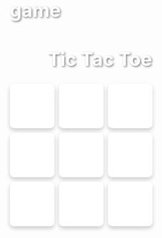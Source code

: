 # game
<!DOCTYPE html>
<html lang="en">
<head>
  <meta charset="UTF-8" />
  <meta name="viewport" content="width=device-width, initial-scale=1.0"/>
  <title>Tic Tac Toe</title>
  <style>
    * {
      box-sizing: border-box;
      margin: 0;
      padding: 0;
    }

    body {
      height: 100vh;
      display: flex;
      justify-content: center;
      align-items: center;
      background: linear-gradient(135deg, #74ebd5, #ACB6E5);
      font-family: 'Segoe UI', sans-serif;
    }

    .container {
      text-align: center;
    }

    h1 {
      font-size: 3em;
      margin-bottom: 30px;
      color: #fff;
      text-shadow: 2px 2px 4px rgba(0,0,0,0.5);
    }

    .board {
      display: grid;
      grid-template-columns: repeat(3, 100px);
      grid-template-rows: repeat(3, 100px);
      gap: 10px;
      margin: 0 auto;
    }

    .cell {
      background: rgba(255, 255, 255, 0.9);
      border-radius: 10px;
      display: flex;
      justify-content: center;
      align-items: center;
      font-size: 3rem;
      color: #333;
      cursor: pointer;
      transition: all 0.3s ease;
      user-select: none;
      box-shadow: 0 5px 10px rgba(0,0,0,0.2);
    }

    .cell:hover {
      transform: scale(1.1);
      background: #ffffff;
    }

    .cell.X {
      color: #ff3b30;
    }

    .cell.O {
      color: #007aff;
    }

    .winning-message {
      position: fixed;
      top: 0;
      left: 0;
      height: 100%;
      width: 100%;
      background: rgba(0,0,0,0.6);
      display: flex;
      justify-content: center;
      align-items: center;
      opacity: 0;
      pointer-events: none;
      transition: opacity 0.3s ease;
    }

    .winning-message.show {
      opacity: 1;
      pointer-events: all;
    }

    .message-box {
      background: #fff;
      padding: 30px 50px;
      border-radius: 10px;
      text-align: center;
      box-shadow: 0 5px 15px rgba(0,0,0,0.3);
    }

    .message-box p {
      font-size: 2em;
      margin-bottom: 20px;
      color: #333;
    }

    .message-box button {
      padding: 10px 25px;
      font-size: 1.2em;
      background: linear-gradient(45deg, #74ebd5, #ACB6E5);
      border: none;
      color: #fff;
      border-radius: 5px;
      cursor: pointer;
      transition: transform 0.2s ease;
    }

    .message-box button:hover {
      transform: scale(1.1);
    }
  </style>
</head>
<body>
  <div class="container">
    <h1>Tic Tac Toe</h1>
    <div class="board" id="board">
      <div class="cell" data-cell></div>
      <div class="cell" data-cell></div>
      <div class="cell" data-cell></div>
      <div class="cell" data-cell></div>
      <div class="cell" data-cell></div>
      <div class="cell" data-cell></div>
      <div class="cell" data-cell></div>
      <div class="cell" data-cell></div>
      <div class="cell" data-cell></div>
    </div>
  </div>

  <div class="winning-message" id="winningMessage">
    <div class="message-box">
      <p id="messageText"></p>
      <button id="restartButton">Play Again</button>
    </div>
  </div>

  <script>
    const cells = document.querySelectorAll('[data-cell]');
    const board = document.getElementById('board');
    const winningMessage = document.getElementById('winningMessage');
    const messageText = document.getElementById('messageText');
    const restartButton = document.getElementById('restartButton');

    const WINNING_COMBINATIONS = [
      [0, 1, 2],
      [3, 4, 5],
      [6, 7, 8],
      [0, 3, 6],
      [1, 4, 7],
      [2, 5, 8],
      [0, 4, 8],
      [2, 4, 6]
    ];

    let isCircleTurn;

    startGame();

    restartButton.addEventListener('click', startGame);

    function startGame() {
      isCircleTurn = false;
      cells.forEach(cell => {
        cell.classList.remove('X');
        cell.classList.remove('O');
        cell.textContent = '';
        cell.removeEventListener('click', handleClick);
        cell.addEventListener('click', handleClick, { once: true });
      });
      winningMessage.classList.remove('show');
    }

    function handleClick(e) {
      const cell = e.target;
      const currentClass = isCircleTurn ? 'O' : 'X';
      placeMark(cell, currentClass);

      if (checkWin(currentClass)) {
        endGame(false, currentClass);
      } else if (isDraw()) {
        endGame(true);
      } else {
        isCircleTurn = !isCircleTurn;
      }
    }

    function placeMark(cell, currentClass) {
      cell.classList.add(currentClass);
      cell.textContent = currentClass;
    }

    function checkWin(currentClass) {
      return WINNING_COMBINATIONS.some(combination => {
        return combination.every(index => {
          return cells[index].classList.contains(currentClass);
        });
      });
    }

    function isDraw() {
      return [...cells].every(cell => {
        return cell.classList.contains('X') || cell.classList.contains('O');
      });
    }

    function endGame(draw, winner) {
      if (draw) {
        messageText.textContent = "It's a Draw!";
      } else {
        messageText.textContent = `${winner} Wins!`;
      }
      winningMessage.classList.add('show');
    }
  </script>
</body>
</html>
